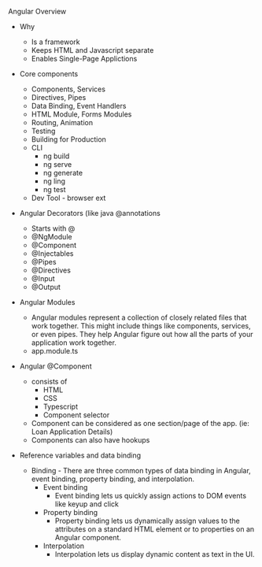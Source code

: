 Angular Overview
- Why
  - Is a framework
  - Keeps HTML and Javascript separate
  - Enables Single-Page Applictions
- Core components
    - Components, Services
    - Directives, Pipes
    - Data Binding, Event Handlers
    - HTML Module, Forms Modules
    - Routing, Animation
    - Testing
    - Building for Production
    - CLI
      - ng build
      - ng serve
      - ng generate
      - ng ling
      - ng test
    - Dev Tool - browser ext
 
- Angular Decorators (like java @annotations
  - Starts with @
  - @NgModule
  - @Component
  - @Injectables
  - @Pipes
  - @Directives
  - @Input
  - @Output

- Angular Modules
  - Angular modules represent a collection of closely related files that work together. This might include things like components, services, or even pipes. They help Angular figure out how all the parts of your application work together.
  - app.module.ts

- Angular @Component
  - consists of
    - HTML
    - CSS
    - Typescript
    - Component selector
  - Component can be considered as one section/page of the app. (ie: Loan Application Details)
  - Components can also have hookups 
 
- Reference variables and data binding
  - Binding - There are three common types of data binding in Angular, event binding, property binding, and interpolation.
      - Event binding
        - Event binding lets us quickly assign actions to DOM events like keyup and click
      - Property binding
        - Property binding lets us dynamically assign values to the attributes on a standard HTML element or to properties on an Angular component.
      - Interpolation
        - Interpolation lets us display dynamic content as text in the UI.
  



